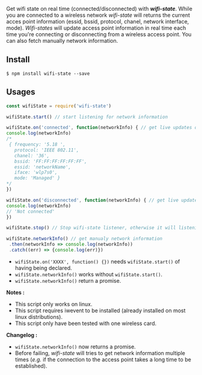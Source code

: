Get wifi state on real time (connected/disconnected) with ___wifi-state___. While  you are connected to a wireless network _wifi-state_ will returns the current acces point information (essid, bssid, protocol, chanel, network interface, mode). _Wifi-states_ will update access point information in real time each time you're connecting or disconnecting from a wireless access point. You can also fetch manually network information.

## Install

```
$ npm install wifi-state --save
```

## Usages

 ```js
const wifiState = require('wifi-state')

wifiState.start() // start listening for network information

wifiState.on('connected', function(networkInfo) { // get live updates of network information
console.log(networkInfo)
/*
  { frequency: '5.18 ',
    protocol: 'IEEE 802.11',
    chanel: '36',
    bssid: 'FF:FF:FF:FF:FF:FF',
    essid: 'networkName',
    iface: 'wlp7s0',
    mode: 'Managed' }
*/
})

wifiState.on('disconnected', function(networkInfo) { // get live updates of network information
console.log(networkInfo)
// 'Not connected'
})

wifiState.stop() // Stop wifi-state listener, otherwise it will listening for new network informat[^0b91]ion for ever.

wifiState.networkInfo() // get manualy network information
  .then(networkInfo => console.log(networkInfo))
  .catch((err) => {console.log(err)})
```
* ``wifiState.on('XXXX', function() {})`` needs ``wifiState.start()`` of having being declared.
* ``wifiState.networkInfo()`` works without ``wifiState.start()``.
* ``wifiState.networkInfo()`` return a promise.

 __Notes :__
 * This script only works on linux.
 * This script requires iwevent to be installed (already installed on most linux distributions).
 * This script only have been tested with one wireless card.

__Changelog :__
* ``wifiState.networkInfo()`` now returns a promise.
* Before failing, _wifi-state_ will tries to get network information  multiple times (_e.g._ if the connection to the access point takes a long time to be established).
